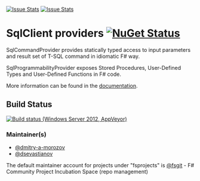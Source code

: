 [![Issue Stats](http://issuestats.com/github/fsprojects/FSharp.Data.SqlClient/badge/issue)](http://issuestats.com/github/fsprojects/FSharp.Data.SqlClient)
[![Issue Stats](http://issuestats.com/github/fsprojects/FSharp.Data.SqlClient/badge/pr)](http://issuestats.com/github/fsprojects/FSharp.Data.SqlClient)

SqlClient providers [![NuGet Status](http://img.shields.io/nuget/v/FSharp.Data.SqlClient.svg?style=flat)](https://www.nuget.org/packages/FSharp.Data.SqlClient/)
==============================

SqlCommandProvider provides statically typed access to input parameters and result set of T-SQL command in idiomatic F# way.

SqlProgrammabilityProvider exposes Stored Procedures, User-Defined Types and User-Defined Functions in F# code.

More information can be found in the [documentation](http://fsprojects.github.io/FSharp.Data.SqlClient/).




Build Status 
-----------

[![Build status (Windows Server 2012, AppVeyor)](https://ci.appveyor.com/api/projects/status/gxou8oe4lt5adxbq)](https://ci.appveyor.com/project/fsgit/fsharp-data-sqlclient)


### Maintainer(s)

- [@dmitry-a-morozov](https://github.com/dmitry-a-morozov)
- [@dsevastianov](https://github.com/dsevastianov)

The default maintainer account for projects under "fsprojects" is [@fsgit](https://github.com/fsgit) - F# Community Project Incubation Space (repo management)

